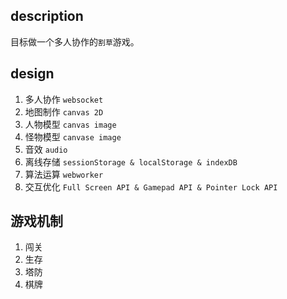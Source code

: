 ## description

目标做一个多人协作的`割草`游戏。

## design

1. 多人协作 `websocket`
2. 地图制作 `canvas 2D`
3. 人物模型 `canvas image`
4. 怪物模型 `canvase image`
5. 音效 `audio`
6. 离线存储 `sessionStorage & localStorage & indexDB`
7. 算法运算 `webworker`
8. 交互优化 `Full Screen API & Gamepad API & Pointer Lock API`

## 游戏机制

1. 闯关
2. 生存
3. 塔防
4. 棋牌